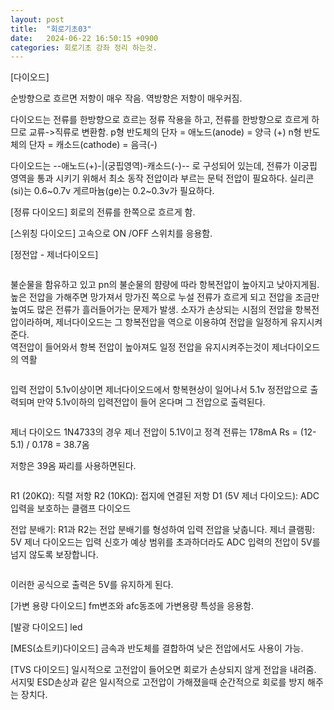 ```yaml
---
layout: post
title:  "회로기초03"
date:   2024-06-22 16:50:15 +0900
categories: 회로기초 강좌 정리 하는것. 
---
```


[다이오드]
 
순방향으로 흐르면 저항이 매우 작음. 역방향은 저항이 매우커짐. 

다이오드는 전류를 한방향으로 흐르는 정류 작용을 하고, 전류를 한방향으로 흐르게 하므로 교류->직류로 변환함. 
p형 반도체의 단자 = 애노드(anode) = 양극 (+)
n형 반도체의 단자 = 캐소드(cathode) = 음극(-)

다이오드는 --애노드(+)-|(궁핍영역)-캐소드(-)-- 로 구성되어 있는데, 
전류가 이궁핍 영역을 통과 시키기 위해서 최소 동작 전압이라 부르는 문턱 전압이 필요하다. 
실리콘(si)는 0.6~0.7v 게르마늄(ge)는 0.2~0.3v가 필요하다. 


[정류 다이오드]
회로의 전류를 한쪽으로 흐르게 함. 


[스위칭 다이오드]
고속으로 ON /OFF 스위치를 응용함. 

[정전압 - 제너다이오드]

<div class="img_row">
	<img class="col three" src="{{ site.baseurl }}/img/post/02_pcbBasic/img_01.png
	" alt="" title="AC 커플링"/>
</div>

<div class="img_row">
	<img class="col three" src="{{ site.baseurl }}/img/post/02_pcbBasic/img_02.png
	" alt="" title="AC 커플링"/>
</div>

불순물을
 함유하고 있고 pn의 불순물의 햠량에 따라 항복전압이 높아지고 낮아지게됨. 
높은 전압을 가해주면 망가져서 망가진 쪽으로 누설 전류가 흐르게 되고 전압을 조금만 높여도 많은 전류가 흘러들어가는 문제가 발생. 
소자가 손상되는 시점의 전압을 항복전압이라하며, 제너다이오드는 그 항복전압을 역으로 이용햐여 전압을 일정하게 유지시켜준다.  
역전압이 들어와서 항복 전압이 높아져도 일정 전압을 유지시켜주는것이 제너다이오드의 역활


<div class="img_row">
	<img class="col three" src="{{ site.baseurl }}/img/post/02_pcbBasic/img_03.png
	" alt="" title="AC 커플링"/>
</div>

입력 전압이 5.1v이상이면 제너다이오드에서 항복현상이 일어나서 5.1v 정전압으로 출력되며 만약 5.1v이하의 입력전압이 들어 온다며 그 전압으로 출력된다. 


<div class="img_row">
	<img class="col three" src="{{ site.baseurl }}/img/post/02_pcbBasic/img_04.png
	" alt="" title="AC 커플링"/>
</div>

<div class="img_row">
	<img class="col three" src="{{ site.baseurl }}/img/post/02_pcbBasic/img_04.jpg
	" alt="" title="AC 커플링"/>
</div>

제너 다이오드 1N4733의 경우 제너 전압이 5.1V이고 정격 전류는 178mA
Rs = (12-5.1) / 0.178 = 38.7옴

저항은 39옴 짜리를 사용하면된다. 


<div class="img_row">
	<img class="col three" src="{{ site.baseurl }}/img/post/02_pcbBasic/img_05.png
	" alt="" title="AC 커플링"/>
</div>

R1 (20KΩ): 직렬 저항
R2 (10KΩ): 접지에 연결된 저항
D1 (5V 제너 다이오드): ADC 입력을 보호하는 클램프 다이오드

전압 분배기: R1과 R2는 전압 분배기를 형성하여 입력 전압을 낮춥니다.
제너 클램핑: 5V 제너 다이오드는 입력 신호가 예상 범위를 초과하더라도 ADC 입력의 전압이 5V를 넘지 않도록 보장합니다.

<div class="img_row">
	<img class="col three" src="{{ site.baseurl }}/img/post/02_pcbBasic/img_05.jpg
	" alt="" title="AC 커플링"/>
</div>


이러한 공식으로 출력은 5V를 유지하게 된다. 



[가변 용량 다이오드]
fm변조와 afc동조에 가변용량 특성을 응용함. 

[발광 다이오드]
led

[MES(쇼트키)다이오드]
금속과 반도체를 결합하여 낮은 전압에서도 사용이 가능. 

[TVS 다이오드]
일시적으로 고전압이 들어오면 회로가 손상되지 않게 전압을 내려줌. 서지및 ESD손상과 같은 일시적으로 고전압이 
가해졌을때 순간적으로 회로를 방지 해주는 장치다.


